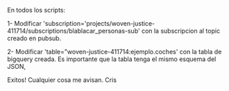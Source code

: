 En todos los scripts:

1- Modificar 'subscription='projects/woven-justice-411714/subscriptions/blablacar_personas-sub' con la subscripcion al topic creado en pubsub.

2- Modificar 'table="woven-justice-411714:ejemplo.coches' con la tabla de bigquery creada. Es importante que la tabla tenga el mismo esquema del JSON,

Exitos! Cualquier cosa me avisan.
Cris